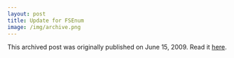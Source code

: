 ```yaml
---
layout: post
title: Update for FSEnum
image: /img/archive.png
---
```

This archived post was originally published on June 15, 2009. Read it [here](/alex.ciobanu.org/index3dc6.html).
